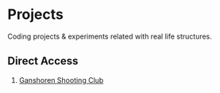 # Projects

Coding projects & experiments related with real life structures.

## Direct Access

1. [Ganshoren Shooting Club]()
